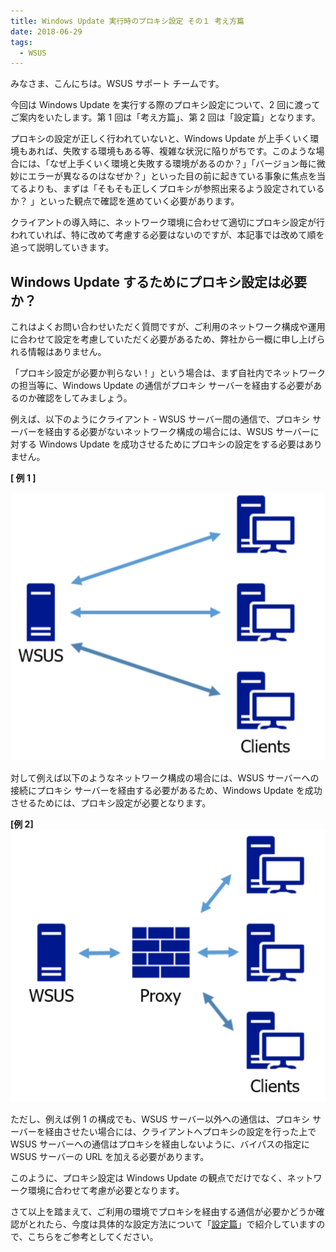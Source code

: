 ```yaml
---
title: Windows Update 実行時のプロキシ設定 その１ 考え方篇
date: 2018-06-29
tags:
  - WSUS
---
```


みなさま、こんにちは。WSUS サポート チームです。

今回は Windows Update を実行する際のプロキシ設定について、2 回に渡ってご案内をいたします。第 1 回は「考え方篇」、第 2 回は「設定篇」となります。



プロキシの設定が正しく行われていないと、Windows Update が上手くいく環境もあれば、失敗する環境もある等、複雑な状況に陥りがちです。このような場合には、「なぜ上手くいく環境と失敗する環境があるのか？」「バージョン毎に微妙にエラーが異なるのはなぜか？」といった目の前に起きている事象に焦点を当てるよりも、まずは「そもそも正しくプロキシが参照出来るよう設定されているか？ 」といった観点で確認を進めていく必要があります。

クライアントの導入時に、ネットワーク環境に合わせて適切にプロキシ設定が行われていれば、特に改めて考慮する必要はないのですが、本記事では改めて順を追って説明していきます。



## Windows Update するためにプロキシ設定は必要か？  

これはよくお問い合わせいただく質問ですが、ご利用のネットワーク構成や運用に合わせて設定を考慮していただく必要があるため、弊社から一概に申し上げられる情報はありません。  

「プロキシ設定が必要か判らない！」という場合は、まず自社内でネットワークの担当等に、Windows Update の通信がプロキシ サーバーを経由する必要があるのか確認をしてみましょう。  

例えば、以下のようにクライアント - WSUS サーバー間の通信で、プロキシ サーバーを経由する必要がないネットワーク構成の場合には、WSUS サーバーに対する Windows Update を成功させるためにプロキシの設定をする必要はありません。  
  
**[ 例 1 ]**  

![](2018-06-29_01/2018-06-29_01_1.png)  

対して例えば以下のようなネットワーク構成の場合には、WSUS サーバーへの接続にプロキシ サーバーを経由する必要があるため、Windows Update を成功させるためには、プロキシ設定が必要となります。  


**[例 2]**  
![](2018-06-29_01/2018-06-29_01_2.png)  


ただし、例えば例 1 の構成でも、WSUS サーバー以外への通信は、プロキシ サーバーを経由させたい場合には、クライアントへプロキシの設定を行った上で WSUS サーバーへの通信はプロキシを経由しないように、バイパスの指定に WSUS サーバーの URL を加える必要があります。

このように、プロキシ設定は Windows Update の観点でだけでなく、ネットワーク環境に合わせて考慮が必要となります。

さて以上を踏まえて、ご利用の環境でプロキシを経由する通信が必要かどうか確認がとれたら、今度は具体的な設定方法について「[設定篇](https://jpmem.github.io/blog/wsus/2018-06-29_02/)」で紹介していますので、こちらをご参考としてください。  
